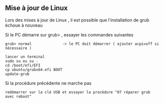 ## Mise à jour de Linux

Lors des mises à jour de Linux , il est possible que l'installation de grub échoue à nouveau

Si le PC démarre sur grub> , essayer les commandes suivantes

    grub> normal              -> le PC doit démarrer ( ajouter acpi=off si nécessaire )
    
    lancer un terminal
    sudo su ou su -
    cd /boot/efi/EFI
    cp ubuntu/grubx64.efi BOOT
    update-grub
    
Si la procédure précédente ne marche pas

    redémarrer sur la clé USB et essayer la procédure "07 réparer grub avec reboot"
